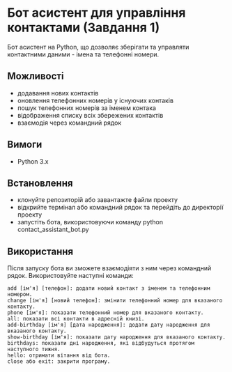 # Бот асистент для управління контактами (Завдання 1)
Бот асистент на Python, що дозволяє зберігати та управляти контактними даними - імена та телефонні номери. 

## Можливості
- додавання нових контактів
- оновлення телефонних номерів у існуючих контаків
- пошук телефонних номерів за іменем контака
- відображення списку всіх збережених контактів
- взаємодія через командний рядок

## Вимоги
- Python 3.x

## Встановлення
- клонуйте репозиторій або завантажте файли проекту
- відкрийте термінал або командний рядок та перейдіть до директорії проекту
- запустіть бота, використовуючи команду python contact_assistant_bot.py

## Використання
Після запуску бота ви зможете взаємодіяти з ним через командний рядок. 
Використовуйте наступні команди:
```
add [ім'я] [телефон]: додати новий контакт з іменем та телефонним номером.
change [ім'я] [новий телефон]: змінити телефонний номер для вказаного контакту.
phone [ім'я]: показати телефонний номер для вказаного контакту.
all: показати всі контакти в адресній книзі.
add-birthday [ім'я] [дата народження]: додати дату народження для вказаного контакту.
show-birthday [ім'я]: показати дату народження для вказаного контакту.
birthdays: показати дні народження, які відбудуться протягом наступного тижня.
hello: отримати вітання від бота.
close або exit: закрити програму.
```



